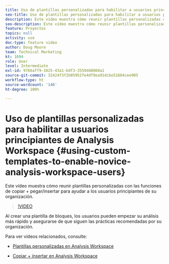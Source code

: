 ```yaml
---
title: Uso de plantillas personalizadas para habilitar a usuarios principiantes de Analysis Workspace
seo-title: Uso de plantillas personalizadas para habilitar a usuarios principiantes de Analysis Workspace
description: Este vídeo muestra cómo reunir plantillas personalizadas con las funciones de copiar + pegar/insertar para ayudar a los usuarios principiantes de su organización.
seo-description: Este vídeo muestra cómo reunir plantillas personalizadas con las funciones de copiar + pegar/insertar para ayudar a los usuarios principiantes de su organización.
feature: Proyectos
topics: null
activity: use
doc-type: feature video
author: Doug Moore
team: Technical Marketing
kt: 1694
role: User
level: Intermediate
exl-id: 9766aff9-1025-43a1-bdf3-3559d48060a1
source-git-commit: 32424f3f2b05952fe4df9ea91dcbe51684cee905
workflow-type: ht
source-wordcount: '146'
ht-degree: 100%

---
```


# Uso de plantillas personalizadas para habilitar a usuarios principiantes de Analysis Workspace {#using-custom-templates-to-enable-novice-analysis-workspace-users}

Este vídeo muestra cómo reunir plantillas personalizadas con las funciones de copiar + pegar/insertar para ayudar a los usuarios principiantes de su organización.

>[!VIDEO](https://video.tv.adobe.com/v/23234/?quality=12)

Al crear una plantilla de bloques, los usuarios pueden empezar su análisis más rápido y asegurarse de que siguen las prácticas recomendadas por su organización.

Para ver vídeos relacionados, consulte:

* [Plantillas personalizadas en Analysis Workspace](https://experienceleague.adobe.com/docs/analytics-learn/tutorials/analysis-workspace/analysis-workspace-basics/create-manage-custom-templates-in-analysis-workspace.html?lang=es#analysis-workspace)

* [Copiar + insertar en Analysis Workspace](https://experienceleague.adobe.com/docs/analytics-learn/tutorials/analysis-workspace/navigating-workspace-projects/copy-insert-analysis-workspace.html?lang=es#analysis-workspace)
